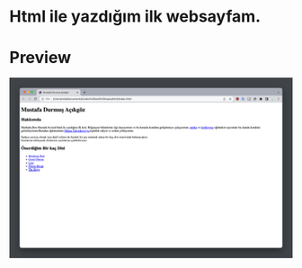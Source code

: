 # Html ile yazdığım ilk websayfam.

# Preview

![preview web page](/ilkwebsayfam/SCR-20220918-hjs.png)
